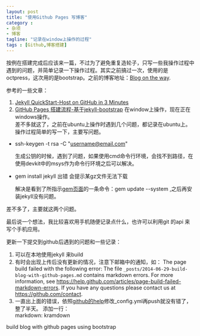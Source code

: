 ```yaml
---
layout: post
title: "使用Github Pages 写博客"
category : 
- 杂项
- 博客
tagline: "记录在window上操作的过程"
tags : [Github,博客搭建]
---
```




按例在搭建完成后应该来一篇，不过为了避免重复造轮子，只写一些我操作过程中遇到的问题，并简单记录一下操作过程。其实之前搞过一次，使用的是octpress，这次用的是bootstrap。之前的博客地址：[Blog on the way]("https://libelosophy.github.com").

参考的一些文章：    
1. [Jekyll QuickStart-Host on GitHub in 3 Minutes](http://jekyllbootstrap.com/usage/jekyll-quick-start.html)    
2. [GitHub Pages 搭建流程-基于jekyll-bootstrap](http://www.cnblogs.com/lslvxy/p/3402182.html) 在window上操作，现在正在windows操作。    
差不多就这了，之前在ubuntu上操作时遇到几个问题，都记录在ubuntu上。    
操作过程简单的写一下，主要写问题。

* ssh-keygen -t rsa -C "username@email.com" 

	生成公钥的时候，遇到了问题，如果使用cmd命令行环境，会找不到路径，在使用devkit中的msys作为命令行环境之后可以解决。
    
* gem install jekyll 出错 会提示某gz文件无法下载

    解决是看到了所指示[gem页面]("http://rubygems.org/pages/download")的一条命令：gem update --system ,之后再安装jekyll没有问题。
    

差不多了，主要就这两个问题。

最后说一个想法，我比较喜欢用手机随便记录点什么，也许可以利用git 的api 来写个手机应用。


更新一下提交到github后遇到的问题和一些记录：
    
1. 可以在本地使用jekyll 来build
2. 有时会出现上传后没有更新的情况，注意下邮箱中的通知，如：
The page build failed with the following error:
The file `_posts/2014-06-29-build-blog-with-github-pages.md` contains markdown errors. For more information, see https://help.github.com/articles/page-build-failed-markdown-errors.
If you have any questions please contact us at https://github.com/contact.
3. 一直出上面的错误，依照[github的help]("https://help.github.com/articles/migrating-your-pages-site-from-maruku")修改_config.yml再push就没有错了，整了半天。
添加一行：		
		markdown: kramdown

		
build blog with github pages using bootstrap
